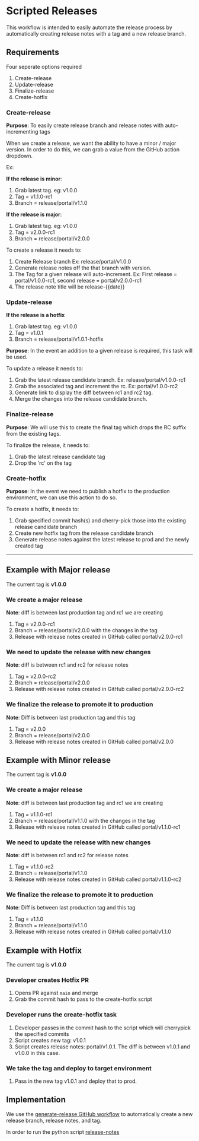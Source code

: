 # Scripted Releases

This workflow is intended to easily automate the release process by automatically creating release notes with a tag and a new release branch.

## Requirements

Four seperate options required
1. Create-release
2. Update-release
3. Finalize-release
4. Create-hotfix

### Create-release

**Purpose**: To easily create release branch and release notes with auto-incrementing tags

When we create a release, we want the ability to have a minor / major version. In order to do this, we can grab a value from the GitHub action dropdown. 

Ex:

**If the release is minor**:
1. Grab latest tag. eg: v1.0.0
2. Tag = v1.1.0-rc1
3. Branch = release/portal/v1.1.0

**If the release is major**:
1. Grab latest tag. eg: v1.0.0
2. Tag = v2.0.0-rc1
3. Branch = release/portal/v2.0.0

To create a release it needs to:
1. Create Release branch Ex: release/portal/v1.0.0
2. Generate release notes off the that branch with version.
 1. The Tag for a given release will auto-increment. Ex: First release = portal/v1.0.0-rc1, second release = portal/v2.0.0-rc1
 2. The release note title will be release-{{date}}

### Update-release

**If the release is a hotfix**
1. Grab latest tag. eg: v1.0.0
2. Tag = v1.0.1
3. Branch = release/portal/v1.0.1-hotfix

**Purpose**: In the event an addition to a given release is required, this task will be used. 

To update a release it needs to:
1. Grab the latest release candidate branch. Ex: release/portal/v1.0.0-rc1
2. Grab the associated tag and increment the rc. Ex: portal/v1.0.0-rc2
3. Generate link to display the diff between rc1 and rc2 tag. 
4. Merge the changes into the release candidate branch. 

### Finalize-release

**Purpose**: We will use this to create the final tag which drops the RC suffix from the existing tags.

To finalize the release, it needs to:
1. Grab the latest release candidate tag 
2. Drop the 'rc' on the tag


### Create-hotfix

**Purpose**: In the event we need to publish a hotfix to the production environment, we can use this action to do so.

To create a hotfix, it needs to:
1. Grab specified commit hash(s) and cherry-pick those into the existing release candidate branch
2. Create new hotfix tag from the release candidate branch
3. Generate release notes against the latest release to prod and the newly created tag

---

## Example with Major release

The current tag is **v1.0.0**

### We create a major release
**Note**: diff is between last production tag and rc1 we are creating
1. Tag = v2.0.0-rc1
2. Branch = release/portal/v2.0.0 with the changes in the tag
3. Release with release notes created in GitHub called portal/v2.0.0-rc1

### We need to update the release with new changes
**Note**: diff is between rc1 and rc2 for release notes
1. Tag = v2.0.0-rc2
2. Branch = release/portal/v2.0.0
3. Release with release notes created in GitHub called portal/v2.0.0-rc2

### We finalize the release to promote it to production
**Note**: Diff is between last production tag and this tag
1. Tag = v2.0.0
2. Branch = release/portal/v2.0.0
3. Release with release notes created in GitHub called portal/v2.0.0

## Example with Minor release
The current tag is **v1.0.0**

### We create a major release
**Note**: diff is between last production tag and rc1 we are creating
1. Tag = v1.1.0-rc1
2. Branch = release/portal/v1.1.0 with the changes in the tag
3. Release with release notes created in GitHub called portal/v1.1.0-rc1

### We need to update the release with new changes
**Note**: diff is between rc1 and rc2 for release notes
1. Tag = v1.1.0-rc2
2. Branch = release/portal/v1.1.0
3. Release with release notes created in GitHub called portal/v1.1.0-rc2

### We finalize the release to promote it to production
**Note**: Diff is between last production tag and this tag
1. Tag = v1.1.0
2. Branch = release/portal/v1.1.0
3. Release with release notes created in GitHub called portal/v1.1.0

## Example with Hotfix
The current tag is **v1.0.0**

### Developer creates Hotfix PR
1. Opens PR against `main` and merge
2. Grab the commit hash to pass to the create-hotfix script
   
### Developer runs the create-hotfix task
1. Developer passes in the commit hash to the script which will cherrypick the specified commits
2. Script creates new tag: v1.0.1
3. Script creates release notes: portal/v1.0.1. The diff is between v1.0.1 and v1.0.0 in this case.

### We take the tag and deploy to target environment
1. Pass in the new tag v1.0.1 and deploy that to prod.

## Implementation

We use the [generate-release GitHub workflow](.) to automatically create a new release branch, release notes, and tag. 

In order to run the python script [release-notes](url) 
